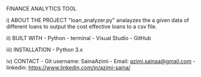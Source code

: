 FINANCE ANALYTICS TOOL

i) ABOUT THE PROJECT 
"loan_analyzer.py" analayzes the a given data of different loans to output the cost effective loans to a csv file. 

ii) BUILT WITH
    - Python 
    - terminal 
    - Visual Studio 
    - GitHub

iii) INSTALLATION
    - Python 3.x

iv) CONTACT 
    - Git username: SainaAzimi
    - Email: azimi.sainaa@gmail.com
    - linkedin: https://www.linkedin.com/in/azimi-saina/
